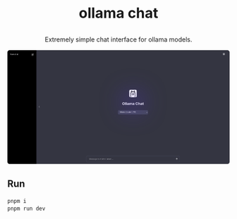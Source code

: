 
<p style="text-align: center; font-size: 2rem; font-weight: 700">ollama chat</p>
<p style="text-align: center; margin-bottom: 1rem">Extremely simple chat interface for ollama models.</p>

![Preview](images/preview.png)

## Run

```bash
pnpm i
pnpm run dev
```
